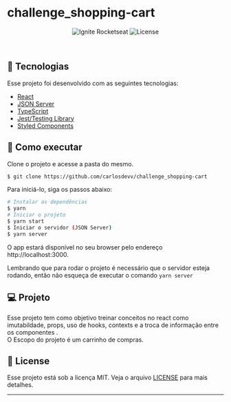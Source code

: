 # challenge_shopping-cart

<!-- <p align="center">
  <img alt="Askr" src=".github/logo.svg" width="160px">
</p> -->

<p align="center">
  <img src="https://img.shields.io/static/v1?label=Ignite&message=Rocketseat&color=8257E5&labelColor=000000" alt="Ignite Rocketseat" />

  <img  src="https://img.shields.io/static/v1?label=license&message=MIT&color=8257E5&labelColor=000000" alt="License">   
</p>

<!-- <h1 align="center">
    <img alt="Letmeask" src=".github/cover.svg" />
</h1> -->

<br>

## 🧪 Tecnologias

Esse projeto foi desenvolvido com as seguintes tecnologias:

- [React](https://reactjs.org)
- [JSON Server](https://github.com/typicode/json-server)
- [TypeScript](https://www.typescriptlang.org/)
- [Jest/Testing Library](https://testing-library.com/docs/react-testing-library/example-intro/)
- [Styled Components](https://styled-components.com)

## 🚀 Como executar

Clone o projeto e acesse a pasta do mesmo.

```bash
$ git clone https://github.com/carlosdevv/challenge_shopping-cart
```

Para iniciá-lo, siga os passos abaixo:
```bash
# Instalar as dependências
$ yarn
# Iniciar o projeto
$ yarn start
$ Iniciar o servidor (JSON Server)
$ yarn server
```
O app estará disponível no seu browser pelo endereço http://localhost:3000.

Lembrando que para rodar o projeto é necessário que o servidor esteja rodando, então não esqueça de executar o comando ```yarn server```

## 💻 Projeto

Esse projeto tem como objetivo treinar conceitos no react como imutabildade, props, uso de hooks, contexts e a troca de informação entre os componentes
.<br/>
O Escopo do projeto é um carrinho de compras.


## 📝 License

Esse projeto está sob a licença MIT. Veja o arquivo [LICENSE](LICENSE.md) para mais detalhes.

---
